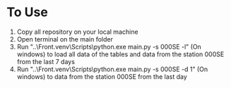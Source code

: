 # To Use

1. Copy all repository on your local machine
2. Open terminal on the main folder
3. Run "..\Front\.venv\Scripts\python.exe main.py -s 000SE -l" (On windows) to load all data of the tables and data from the station 000SE from the last 7 days
4. Run "..\Front\.venv\Scripts\python.exe main.py -s 000SE -d 1" (On windows) to data from the station 000SE from the last day


